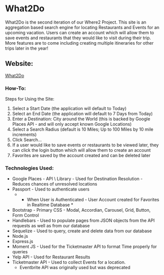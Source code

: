 # What2Do
What2Do is the second iteration of our Where2 Project. This site is an aggregation based search engine for locating Restaurants and Events for an upcoming vacation. Users can create an account which will allow them to save events and restaurants that they would like to visit during their trip. More features are to come including creating multiple itineraries for other trips later in the year!

## Website:
[What2Do](https://what2do-project.herokuapp.com/)

### How-To:
Steps for Using the Site:
1. Select a Start Date (the application will default to Today)
2. Select an End Date (the application will default to 7 Days from Today)
3. Enter a Destination: City around the World (this is backed by Google Places API - and will only accept known Google Locations)
4. Select a Search Radius (default is 10 Miles; Up to 100 Miles by 10 mile increments)
5. Click Search...
6. If a user would like to save events or restaurants to be viewed later, they can click the login button which will allow them to create an account
7. Favorites are saved by the account created and can be deleted later

### Technologies Used:
- Google Places - API \ Library - Used for Destination Resolution - Reduces chances of unresolved locations
- Passport - Used to authenticate users
  - * When User is Authenticated - User Account created for Favorites in Realtime Database *
- Bootstrap - Primary CSS - Modal, Accordian, Carousel, Grid, Button, Form Control
- Handlebars - Used to populate pages from JSON objects from the API requests as well as from our database
- Sequelize - Used to query, create and delete data from our database
- Node.js
- Express.js
- Moment JS - Used for the Ticketmaster API to format Time properly for queries
- Yelp API - Used for Restaurant Results
- Ticketmaster API - Used to collect Events for a location.
  - Eventbrite API was originally used but was deprecated






